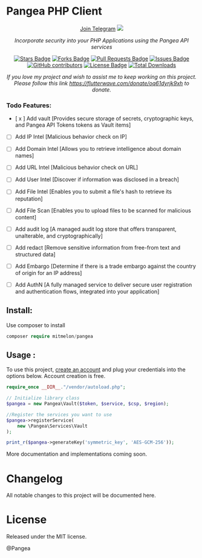# Pangea PHP Client

<div align="center">
<a href="https://t.me/+7jfbiGKhn55iODlk">Join Telegram</a>
<a href="https://twitter.com/manomitehq" ><img src="https://img.shields.io/twitter/follow/manomitehq.svg?style=social" /> </a>
<br>

<i>Incorporate security into your PHP Applications using the Pangea API services</i>

<a href="https://github.com/mitmelon/pangea/stargazers"><img src="https://img.shields.io/github/stars/mitmelon/pangea" alt="Stars Badge"/></a>
<a href="https://github.com/mitmelon/pangea/network/members"><img src="https://img.shields.io/github/forks/mitmelon/pangea" alt="Forks Badge"/></a>
<a href="https://github.com/mitmelon/pangea/pulls"><img src="https://img.shields.io/github/issues-pr/mitmelon/pangea" alt="Pull Requests Badge"/></a>
<a href="https://github.com/mitmelon/pangea/issues"><img src="https://img.shields.io/github/issues/mitmelon/pangea" alt="Issues Badge"/></a>
<a href="https://github.com/mitmelon/pangea/graphs/contributors"><img alt="GitHub contributors" src="https://img.shields.io/github/contributors/mitmelon/pangea?color=2b9348"></a>
<a href="https://github.com/mitmelon/pangea/blob/master/LICENSE"><img src="https://img.shields.io/github/license/mitmelon/pangea?color=2b9348" alt="License Badge"/></a> [![Total Downloads](http://poser.pugx.org/mitmelon/pangea/downloads)](https://packagist.org/packages/mitmelon/pangea)

<i>If you love my project and wish to assist me to keep working on this project. Please follow this link <a href="https://flutterwave.com/donate/oq61dyrjk9xh">https://flutterwave.com/donate/oq61dyrjk9xh</a> to donate.</i>

</div>

### Todo Features:

  - [ x ] Add vault [Provides secure storage of secrets, cryptographic keys, and Pangea API Tokens tokens as Vault items]
  - [ ] Add IP Intel [Malicious behavior check on IP]
  - [ ] Add Domain Intel [Allows you to retrieve intelligence about domain names]
  - [ ] Add URL Intel [Malicious behavior check on URL]
  - [ ] Add User Intel [Discover if information was disclosed in a breach]
  - [ ] Add File Intel [Enables you to submit a file's hash to retrieve its reputation]
  - [ ] Add File Scan [Enables you to upload files to be scanned for malicious content]
  - [ ] Add audit log [A managed audit log store that offers transparent, unalterable, and cryptographically]
  - [ ] Add redact [Remove sensitive information from free-from text and structured data]
  - [ ] Add Embargo [Determine if there is a trade embargo against the country of origin for an IP address]
  - [ ] Add AuthN [A fully managed service to deliver secure user registration and authentication flows, integrated into your application]


## Install:

Use composer to install

```php
composer require mitmelon/pangea
```

## Usage :

To use this project, [create an account](https://pangea.cloud) and plug your credentials into the options below. Account creation is free. 

```php
require_once __DIR__."/vendor/autoload.php";

// Initialize library class
$pangea = new Pangea\Vault($token, $service, $csp, $region);

//Register the services you want to use
$pangea->registerService(
    new \Pangea\Services\Vault
);

print_r($pangea->generateKey('symmetric_key', 'AES-GCM-256'));

```

More documentation and implementations coming soon.

# Changelog

All notable changes to this project will be documented here.

# License

Released under the MIT license.

@Pangea
